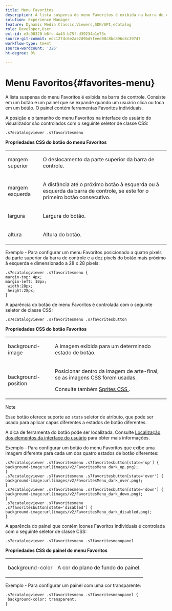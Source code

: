 ```yaml
---
title: Menu Favoritos
description: A lista suspensa do menu Favoritos é exibida na barra de controle. Consiste em um botão e um painel que se expande quando um usuário clica ou toca em um botão. O painel contém ferramentas Favoritos individuais.
solution: Experience Manager
feature: Dynamic Media Classic,Viewers,SDK/API,eCatalog
role: Developer,User
exl-id: e3c90320-b6fc-4a43-b75f-d39234b1e73c
source-git-commit: edc127dc6e2ae2d9bd5feed08c8bc896c8c39747
workflow-type: tm+mt
source-wordcount: '326'
ht-degree: 0%

---
```


# Menu Favoritos{#favorites-menu}

A lista suspensa do menu Favoritos é exibida na barra de controle. Consiste em um botão e um painel que se expande quando um usuário clica ou toca em um botão. O painel contém ferramentas Favoritos individuais.

<!--<a id="section_061E550C1C1D4DB2BD663A898895B38C"></a>-->

A posição e o tamanho do menu Favoritos na interface do usuário do visualizador são controlados com o seguinte seletor de classe CSS:

```
.s7ecatalogviewer .s7favoritesmenu
```

**Propriedades CSS do botão do menu Favoritos**

<table id="table_C48C56E696304C9BAFEE71BA9EA9A174"> 
 <tbody> 
  <tr> 
   <td colname="col1"> <p> <span class="codeph"> margem superior </span> </p> </td> 
   <td colname="col2"> <p> O deslocamento da parte superior da barra de controle. </p> </td> 
  </tr> 
  <tr> 
   <td colname="col1"> <p> <span class="codeph"> margem esquerda </span> </p> </td> 
   <td colname="col2"> <p> A distância até o próximo botão à esquerda ou à esquerda da barra de controle, se este for o primeiro botão consecutivo. </p> </td> 
  </tr> 
  <tr> 
   <td colname="col1"> <p> <span class="codeph"> largura </span> </p> </td> 
   <td colname="col2"> <p>Largura do botão. </p> </td> 
  </tr> 
  <tr> 
   <td colname="col1"> <p> <span class="codeph"> altura </span> </p> </td> 
   <td colname="col2"> <p>Altura do botão. </p> </td> 
  </tr> 
 </tbody> 
</table>

Exemplo - Para configurar um menu Favoritos posicionado a quatro pixels da parte superior da barra de controle e a dez pixels do botão mais próximo à esquerda e dimensionado a 28 x 28 pixels:

```
.s7ecatalogviewer .s7favoritesmenu { 
margin-top: 4px; 
margin-left: 10px; 
 width:28px; 
 height:28px; 
}
```

A aparência do botão de menu Favoritos é controlada com o seguinte seletor de classe CSS:

```
.s7ecatalogviewer .s7favoritesmenu .s7favoritesbutton
```

**Propriedades CSS do botão Favoritos**

<table id="table_970D62A1413145E0A964FA9D9F108579"> 
 <tbody> 
  <tr> 
   <td colname="col1"> <p> <span class="codeph"> background-image </span> </p> </td> 
   <td colname="col2"> <p> A imagem exibida para um determinado estado de botão. </p> </td> 
  </tr> 
  <tr> 
   <td colname="col1"> <p> <span class="codeph"> background-position </span> </p> </td> 
   <td colname="col2"> <p> Posicionar dentro da imagem de arte-final, se as imagens CSS forem usadas. </p> <p>Consulte também <a href="../../../c-html5-s7-aem-asset-viewers/c-html5-20-ecatalog-viewer-about/c-html5-20-ecatalog-viewer-customizingviewer/c-html5-20-ecatalog-viewer-customizingviewer.md#section-9d570f95eb2443aca74c1b02f6e89aff" format="dita" scope="local"> Sprites CSS </a>. </p> </td> 
  </tr> 
 </tbody> 
</table>

>[!NOTE]
>
>Esse botão oferece suporte ao `state` seletor de atributo, que pode ser usado para aplicar capas diferentes a estados de botão diferentes.

A dica de ferramenta do botão pode ser localizada. Consulte [Localização dos elementos da interface do usuário](../../../c-html5-s7-aem-asset-viewers/c-html5-20-ecatalog-viewer-about/c-html5-20-ecatalog-viewer-localization.md#concept-cbfc39344c494eb7b9f6a272cff0cc74) para obter mais informações.

Exemplo - Para configurar um botão do menu Favoritos que exibe uma imagem diferente para cada um dos quatro estados de botão diferentes:

```
.s7ecatalogviewer .s7favoritesmenu .s7favoritesbutton[state='up'] { 
background-image:url(images/v2/FavoritesMenu dark_up.png); 
} 
.s7ecatalogviewer .s7favoritesmenu .s7favoritesbutton[state='over'] { 
background-image:url(images/v2/FavoritesMenu_dark_over.png); 
} 
.s7ecatalogviewer .s7favoritesmenu .s7favoritesbutton[state='down'] { 
background-image:url(images/v2/FavoritesMenu_dark_down.png); 
} 
.s7ecatalogviewer .s7favoritesmenu .s7favoritesbutton[state='disabled'] { 
background-image:url(images/v2/FavoritesMenu_dark_disabled.png); 
}
```

A aparência do painel que contém ícones Favoritos individuais é controlada com o seguinte seletor de classe CSS:

```
.s7ecatalogviewer .s7favoritesmenu .s7favoritesmenupanel
```

**Propriedades CSS do painel do menu Favoritos**

<table id="table_B57B44C561E94F86BB1B0EC1671F26DB"> 
 <tbody> 
  <tr> 
   <td colname="col1"> <p> <span class="codeph"> background-color </span> </p> </td> 
   <td colname="col2"> <p>A cor do plano de fundo do painel. </p> </td> 
  </tr> 
 </tbody> 
</table>

Exemplo - Para configurar um painel com uma cor transparente:

```
.s7ecatalogviewer .s7favoritesmenu .s7favoritesmenupanel { 
 background-color: transparent; 
}
```
